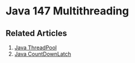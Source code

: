 # Java 147 Multithreading

## Related Articles
1. [Java ThreadPool](https://www.ruoxue.org/java-147-java-threadpool/)
2. [Java CountDownLatch](https://www.ruoxue.org/java-147-java-countdownlatch/)

